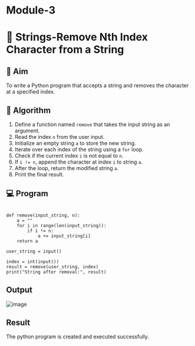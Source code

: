 # Module-3
# 🧹 Strings-Remove Nth Index Character from a String

## 🎯 Aim
To write a Python program that accepts a string and removes the character at a specified index.

## 🧠 Algorithm
1. Define a function named `remove` that takes the input string as an argument.
2. Read the index `n` from the user input.
3. Initialize an empty string `a` to store the new string.
4. Iterate over each index of the string using a `for` loop.
5. Check if the current index `i` is not equal to `n`.
6. If `i != n`, append the character at index `i` to string `a`.
7. After the loop, return the modified string `a`.
8. Print the final result.

## 💻 Program
~~~

def remove(input_string, n):
    a = ""  
    for i in range(len(input_string)):
        if i != n:
            a += input_string[i]
    return a

user_string = input()

index = int(input())
result = remove(user_string, index)
print("String after removal:", result)

~~~

## Output
![image](https://github.com/user-attachments/assets/a329d75d-225b-4ccc-8d61-9978972b5a3a)

## Result
The python program is created and executed successfully.
